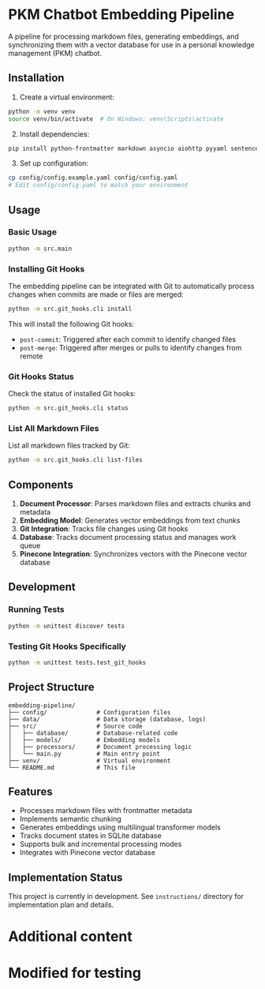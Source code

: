 # PKM Chatbot Embedding Pipeline

A pipeline for processing markdown files, generating embeddings, and synchronizing them with a vector database for use in a personal knowledge management (PKM) chatbot.

## Installation

1. Create a virtual environment:

```bash
python -m venv venv
source venv/bin/activate  # On Windows: venv\Scripts\activate
```

2. Install dependencies:

```bash
pip install python-frontmatter markdown asyncio aiohttp pyyaml sentence-transformers pinecone-client sqlalchemy
```

3. Set up configuration:

```bash
cp config/config.example.yaml config/config.yaml
# Edit config/config.yaml to match your environment
```

## Usage

### Basic Usage

```bash
python -m src.main
```

### Installing Git Hooks

The embedding pipeline can be integrated with Git to automatically process changes when commits are made or files are merged:

```bash
python -m src.git_hooks.cli install
```

This will install the following Git hooks:

- `post-commit`: Triggered after each commit to identify changed files
- `post-merge`: Triggered after merges or pulls to identify changes from remote

### Git Hooks Status

Check the status of installed Git hooks:

```bash
python -m src.git_hooks.cli status
```

### List All Markdown Files

List all markdown files tracked by Git:

```bash
python -m src.git_hooks.cli list-files
```

## Components

1. **Document Processor**: Parses markdown files and extracts chunks and metadata
2. **Embedding Model**: Generates vector embeddings from text chunks
3. **Git Integration**: Tracks file changes using Git hooks
4. **Database**: Tracks document processing status and manages work queue
5. **Pinecone Integration**: Synchronizes vectors with the Pinecone vector database

## Development

### Running Tests

```bash
python -m unittest discover tests
```

### Testing Git Hooks Specifically

```bash
python -m unittest tests.test_git_hooks
```

## Project Structure

```
embedding-pipeline/
├── config/              # Configuration files
├── data/                # Data storage (database, logs)
├── src/                 # Source code
│   ├── database/        # Database-related code
│   ├── models/          # Embedding models
│   ├── processors/      # Document processing logic
│   └── main.py          # Main entry point
├── venv/                # Virtual environment
└── README.md            # This file
```

## Features

- Processes markdown files with frontmatter metadata
- Implements semantic chunking
- Generates embeddings using multilingual transformer models
- Tracks document states in SQLite database
- Supports bulk and incremental processing modes
- Integrates with Pinecone vector database

## Implementation Status

This project is currently in development. See `instructions/` directory for implementation plan and details.
# Additional content
# Modified for testing
